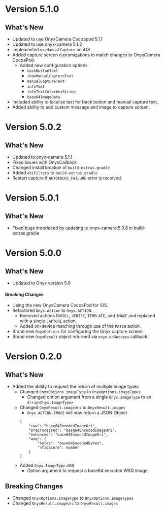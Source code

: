 # Version 5.1.0
## What's New
* Updated to use OnyxCamera Cocoapod 5.1.1
* Updated to use onyx-camera 5.1.2
* implemented `useManualCapture` on iOS
* Added capture screen customizations to match changes to OnyxCamera CocoaPod.
    * Added new configuration options
        * `backButtonText`
        * `showManualCaptureText`
        * `manualCaptureText`
        * `infoText`
        * `infoTextColorHexString`
        * `base64ImageData`
* Included ability to localize text for back button and manual capture text.
* Added ability to add custom message and image to capture screen.

# Version 5.0.2
## What's New
* Updated to onyx-camera:5.1.1
* Fixed issues with OnyxCallback
* Changed install location of `build-extras.gradle`
* Added `abiFilters` to `build-extras.gradle`
* Restart capture if `AUTOFOCUS_FAILURE` error is received.


# Version 5.0.1
## What's New
* Fixed bugs introduced by updating to onyx-camera:5.0.8 in build-extras.gradle

# Version 5.0.0
## What's New
* Updated to Onyx version 5.0
#### Breaking Changes
* Using the new OnyxCamera CocoaPod for iOS.
* Refactored `Onyx.Action` to `Onyx.ACTION`.
    * Removed actions `ENROLL`, `VERIFY`, `TEMPLATE`, and `IMAGE` and replaced with a single `CAPTURE` action.
    * Added on-device matching through use of the `MATCH` action.
* Brand new `OnyxOptions` for configuring the Onyx capture screen.
* Brand new `OnyxResult` object returned via `onyx.onSuccess` callback.



# Version 0.2.0
## What's New

* Added the ability to request the return of multiple image types
    * Changed `OnyxOptions.imageType` to `OnyxOptions.imageTypes`
        * Changed option argument from a single `Onyx.ImageType` to an `Array<Onyx.ImageType>`
    * Changed `OnyxResult.imageUri` to `OnyxResult.images`
        * `Onyx.ACTION.IMAGE` will now return a JSON Object
        ```
        {
            "raw": "base64EncodedImageUri",
            "preprocessed": "base64EncodedImageUri",
            "enhanced": "base64EncodedImageUri",
            "wsq": {
                "bytes": "base64EncodedBytes",
                "nfiqScore": number
            }
        }
        ```
    * Added `Onyx.ImageType.WSQ`
        * Option argument to request a base64 encoded WSQ image.

## Breaking Changes
 * Changed `OnyxOptions.imageType` to `OnyxOptions.imageTypes`
 * Changed `OnyxResult.imageUri` to `OnyxResult.images`